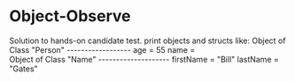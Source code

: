 # Object-Observe
Solution to hands-on candidate test.
print objects and structs like: 
Object of Class "Person" 
    ------------------
age = 55         name =  
    Object of Class "Name" 
     -------------------- 
      firstName = "Bill" lastName = "Gates" 

